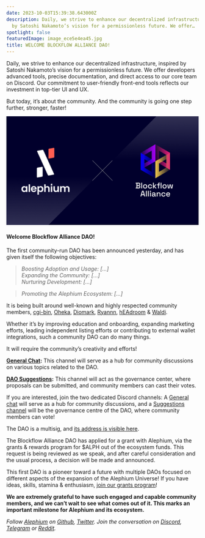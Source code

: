 ```yaml
---
date: 2023-10-03T15:39:38.643000Z
description: Daily, we strive to enhance our decentralized infrastructure, inspired
  by Satoshi Nakamoto’s vision for a permissionless future. We offer…
spotlight: false
featuredImage: image_ece5e4ea45.jpg
title: WELCOME BLOCKFLOW ALLIANCE DAO!
---
```


Daily, we strive to enhance our decentralized infrastructure, inspired by Satoshi Nakamoto’s vision for a permissionless future. We offer developers advanced tools, precise documentation, and direct access to our core team on Discord. Our commitment to user-friendly front-end tools reflects our investment in top-tier UI and UX.

But today, it’s about the community. And the community is going one step further, stronger, faster!

![](image_145c98fcf9.png)

#### **Welcome Blockflow Alliance DAO!**

The first community-run DAO has been announced yesterday, and has given itself the following objectives:

> _Boosting Adoption and Usage: \[…\]  
> Expanding the Community: \[…\]  
> Nurturing Development: \[…\]_

> _Promoting the Alephium Ecosystem: \[…\]_

It is being built around well-known and highly respected community members, <a href="https://twitter.com/cg1_bin" class="markup--anchor markup--p-anchor" data-href="https://twitter.com/cg1_bin" rel="noopener" target="_blank">cgi-bin</a>, <a href="https://twitter.com/Oheka32" class="markup--anchor markup--p-anchor" data-href="https://twitter.com/Oheka32" rel="noopener" target="_blank">Oheka</a>, <a href="https://twitter.com/diomark" class="markup--anchor markup--p-anchor" data-href="https://twitter.com/diomark" rel="noopener" target="_blank">Diomark</a>, <a href="https://twitter.com/RyanRit91769208" class="markup--anchor markup--p-anchor" data-href="https://twitter.com/RyanRit91769208" rel="noopener" target="_blank">Ryannn</a>, <a href="https://twitter.com/headroomcapital" class="markup--anchor markup--p-anchor" data-href="https://twitter.com/headroomcapital" rel="noopener" target="_blank">hEAdroom</a> & <a href="https://twitter.com/zkitbeats" class="markup--anchor markup--p-anchor" data-href="https://twitter.com/zkitbeats" rel="noopener" target="_blank">Waldi</a>.

Whether it’s by improving education and onboarding, expanding marketing efforts, leading independent listing efforts or contributing to external wallet integrations, such a community DAO can do many things.

It will require the community’s creativity and efforts!

<a href="https://discord.com/channels/747741246667227157/1156214551939919962" class="markup--anchor markup--p-anchor" data-href="https://discord.com/channels/747741246667227157/1156214551939919962" rel="noopener" target="_blank"><strong>General Chat</strong></a>**:** This channel will serve as a hub for community discussions on various topics related to the DAO.

<a href="https://discord.com/channels/747741246667227157/1156240220530938017" class="markup--anchor markup--p-anchor" data-href="https://discord.com/channels/747741246667227157/1156240220530938017" rel="noopener" target="_blank"><strong>DAO Suggestions</strong></a>**:** This channel will act as the governance center, where proposals can be submitted, and community members can cast their votes.

If you are interested, join the two dedicated Discord channels: A <a href="https://discord.com/channels/747741246667227157/1156214551939919962" class="markup--anchor markup--p-anchor" data-href="https://discord.com/channels/747741246667227157/1156214551939919962" rel="noopener" target="_blank">General chat</a> will serve as a hub for community discussions, and a <a href="https://discord.com/channels/747741246667227157/1156240220530938017" class="markup--anchor markup--p-anchor" data-href="https://discord.com/channels/747741246667227157/1156240220530938017" rel="noopener" target="_blank">Suggestions channel</a> will be the governance centre of the DAO, where community members can vote!

The DAO is a multisig, and <a href="https://explorer.alephium.org/addresses/oBfmYWmmcBqrfCLzsLPYM9YiNs38JZDHYpiqkDtSm4QuPfyTFavbTtTeGztjUn6E61k7VSC6FtiGj6yqBiaeFgfPANVHYBUZr5vRoKhGtVRXHNyCHSPoKN1ha2HGwLqT2uwJQsFWWLtczqJzD1ae8bXAgRnceyF1NSzBTB9CtQK5cRcxotZzDC6tz6GNaLq4SoFDhWm2St2mXwQ8RPn5KwrZ7t8QurgnbH8aP9Sve9SBTRWZBqwHZ1LWoGhG3LKmx2vNXyGiX" class="markup--anchor markup--p-anchor" data-href="https://explorer.alephium.org/addresses/oBfmYWmmcBqrfCLzsLPYM9YiNs38JZDHYpiqkDtSm4QuPfyTFavbTtTeGztjUn6E61k7VSC6FtiGj6yqBiaeFgfPANVHYBUZr5vRoKhGtVRXHNyCHSPoKN1ha2HGwLqT2uwJQsFWWLtczqJzD1ae8bXAgRnceyF1NSzBTB9CtQK5cRcxotZzDC6tz6GNaLq4SoFDhWm2St2mXwQ8RPn5KwrZ7t8QurgnbH8aP9Sve9SBTRWZBqwHZ1LWoGhG3LKmx2vNXyGiX" rel="noopener" target="_blank">its address is visible here</a>.

The Blockflow Alliance DAO has applied for a grant with Alephium, via the grants & rewards program for \$ALPH out of the ecosystem funds. This request is being reviewed as we speak, and after careful consideration and the usual process, a decision will be made and announced.

This first DAO is a pioneer toward a future with multiple DAOs focused on different aspects of the expansion of the Alephium Universe! If you have ideas, skills, stamina & enthusiasm, <a href="https://github.com/alephium/community/blob/master/Grant%26RewardProgram.md" class="markup--anchor markup--p-anchor" data-href="https://github.com/alephium/community/blob/master/Grant%26RewardProgram.md" rel="noopener" target="_blank">join our grants program</a>!

**We are extremely grateful to have such engaged and capable community members, and we can’t wait to see what comes out of it. This marks an important milestone for Alephium and its ecosystem.**

_Follow_ <a href="https://alephium.org/" class="markup--anchor markup--p-anchor" data-href="https://alephium.org/" rel="noopener ugc nofollow noopener" target="_blank"><em>Alephium</em></a> _on_ <a href="https://github.com/alephium/" class="markup--anchor markup--p-anchor" data-href="https://github.com/alephium/" rel="noopener ugc nofollow noopener" target="_blank"><em>Github</em></a>_,_ <a href="https://twitter.com/alephium" class="markup--anchor markup--p-anchor" data-href="https://twitter.com/alephium" rel="noopener ugc nofollow noopener" target="_blank"><em>Twitter</em></a>_. Join the conversation on_ <a href="https://alephium.org/discord" class="markup--anchor markup--p-anchor" data-href="https://alephium.org/discord" rel="noopener ugc nofollow noopener" target="_blank"><em>Discord</em></a>_,_ <a href="https://t.me/alephiumgroup" class="markup--anchor markup--p-anchor" data-href="https://t.me/alephiumgroup" rel="noopener ugc nofollow noopener" target="_blank"><em>Telegram</em></a> _or_ <a href="https://www.reddit.com/r/alephium" class="markup--anchor markup--p-anchor" data-href="https://www.reddit.com/r/alephium" rel="noopener ugc nofollow noopener" target="_blank"><em>Reddit</em></a>_._
